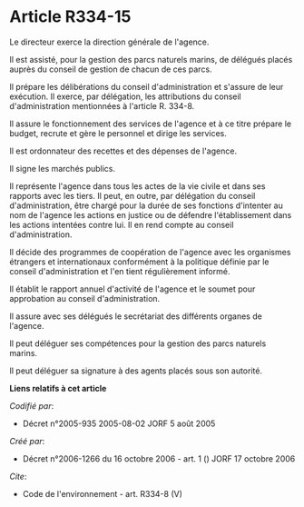 # Article R334-15

Le directeur exerce la direction générale de l'agence.

Il est assisté, pour la gestion des parcs naturels marins, de délégués placés auprès du conseil de gestion de chacun de ces
parcs.

Il prépare les délibérations du conseil d'administration et s'assure de leur exécution. Il exerce, par délégation, les
attributions du conseil d'administration mentionnées à l'article R. 334-8.

Il assure le fonctionnement des services de l'agence et à ce titre prépare le budget, recrute et gère le personnel et dirige
les services.

Il est ordonnateur des recettes et des dépenses de l'agence.

Il signe les marchés publics.

Il représente l'agence dans tous les actes de la vie civile et dans ses rapports avec les tiers. Il peut, en outre, par
délégation du conseil d'administration, être chargé pour la durée de ses fonctions d'intenter au nom de l'agence les actions
en justice ou de défendre l'établissement dans les actions intentées contre lui. Il en rend compte au conseil
d'administration.

Il décide des programmes de coopération de l'agence avec les organismes étrangers et internationaux conformément à la
politique définie par le conseil d'administration et l'en tient régulièrement informé.

Il établit le rapport annuel d'activité de l'agence et le soumet pour approbation au conseil d'administration.

Il assure avec ses délégués le secrétariat des différents organes de l'agence.

Il peut déléguer ses compétences pour la gestion des parcs naturels marins.

Il peut déléguer sa signature à des agents placés sous son autorité.

**Liens relatifs à cet article**

_Codifié par_:

  - Décret n°2005-935 2005-08-02 JORF 5 août 2005

_Créé par_:

  - Décret n°2006-1266 du 16 octobre 2006 - art. 1 () JORF 17 octobre 2006

_Cite_:

  - Code de l'environnement - art. R334-8 (V)
